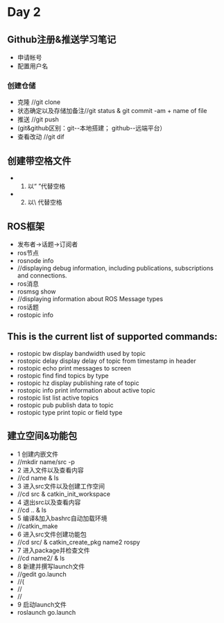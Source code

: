 # Day 2

## Github注册&推送学习笔记
* 申请帐号
* 配置用户名
### 创建仓储

* 克隆                 //git clone
* 状态确定以及存储加备注//git status & git commit -am + name of file
* 推送                 //git push
* (git&github区别：git--本地搭建； github--远端平台）
* 查看改动             //git dif
## 创建带空格文件

* 1. 以“ ”代替空格
* 2. 以\  代替空格
## ROS框架

* 发布者->话题->订阅者
* ros节点 
* rosnode info
* //displaying debug information, including publications, subscriptions and connections.
* ros消息 
* rosmsg show
* //displaying information about ROS Message types
* ros话题 
* rostopic info

## This is the current list of supported commands: 
* rostopic bw	        display bandwidth used by topic
* rostopic delay	display delay of topic from timestamp in header
* rostopic echo	        print messages to screen
* rostopic find	        find topics by type
* rostopic hz	        display publishing rate of topic 
* rostopic info   	print information about active topic
* rostopic list 	list active topics
* rostopic pub 	        publish data to topic
* rostopic type	        print topic or field type
## 建立空间&功能包
* 1 创建内嵌文件
* //mkdir name/src -p
* 2 进入文件以及查看内容
* //cd name & ls
* 3 进入src文件以及创建工作空间
* //cd src & catkin_init_workspace 
* 4 退出src以及查看内容
* //cd .. & ls
* 5 编译&加入bashrc自动加载环境
* //catkin_make 
* 6 进入src文件创建功能包
* //cd src/ & catkin_create_pkg name2 rospy
* 7 进入package并检查文件
* //cd name2/ & ls
* 8 新建并撰写launch文件
* //gedit go.launch
* //(<launch>
* // <node name="talker" pkg="rospy_tutorials" type="talker" />
* //</launch>
* 9 启动launch文件
* roslaunch go.launch
